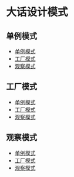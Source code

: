 







大话设计模式
===============================

单例模式
-----
*  [单例模式](singel-instance.md)
*  [工厂模式](factory.md)
*  [观察模式](observer.md)


工厂模式
--------
*  [单例模式](singel-instance.md)
*  [工厂模式](factory.md)
*  [观察模式](observer.md)


观察模式
----------
*  [单例模式](singel-instance.md)
*  [工厂模式](factory.md)
*  [观察模式](observer.md)

